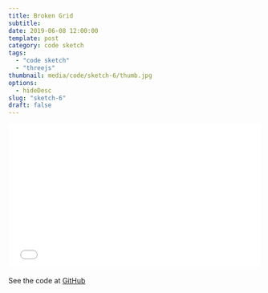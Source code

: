 ```yaml
---
title: Broken Grid
subtitle:
date: 2019-06-08 12:00:00
template: post
category: code sketch
tags:
  - "code sketch"
  - "threejs"
thumbnail: media/code/sketch-6/thumb.jpg
options:
  - hideDesc
slug: "sketch-6"
draft: false
---
```


<style type="text/css">
.threejs-viz-container {
  position: relative;
  overflow: hidden;
  padding-top: 56.25%;
  margin-bottom: 20px;
}
.resp-iframe {
    position: absolute;
    top: 0;
    left: 0;
    width: 100%;
    height: 100%;
    border: 0;
}
</style>

<div class="threejs-viz-container">
  <iframe id="sketch-6"
      class="resp-iframe"
      title="sketch-6"
      src="/visualizations/viz-broken-grid"
      scrolling="no">
  </iframe>
</div>

See the code at [GitHub](https://github.com/rjsalvadorr/portfolio-v4a/blob/master/src/components/visualizations/broken-grid.js)

